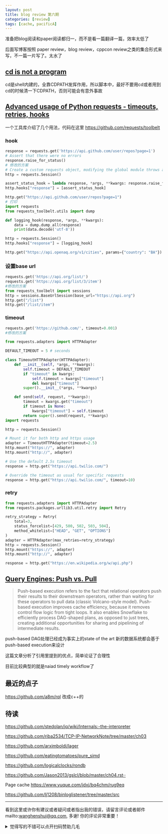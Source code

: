 ```yaml
---
layout: post
title: blog review 第六期
categories: [review]
tags: [cache, pacificA]
---
```


准备把blog阅读和paper阅读都归一，而不是看一篇翻译一篇，效率太低了

后面写博客按照 paper review，blog review，cppcon review之类的集合形式来写，不一篇一片写了。太水了



<!-- more -->

## [cd is not a program](https://seb.jambor.dev/posts/cd-is-not-a-program/)

cd是shell内建的，全靠CDPATH发挥作用，所以脚本中，最好不要用cd或者用到cd的时候清一下CDPATH，否则可能会有意外事故



## [Advanced usage of Python requests - timeouts, retries, hooks](https://hodovi.ch/blog/advanced-usage-python-requests-timeouts-retries-hooks/)

一个工具库介绍了几个用法，代码在这里 https://github.com/requests/toolbelt

### hook

```python
response = requests.get('https://api.github.com/user/repos?page=1')
# Assert that there were no errors
response.raise_for_status()
# 修改的方案
# Create a custom requests object, modifying the global module throws an error
http = requests.Session()

assert_status_hook = lambda response, *args, **kwargs: response.raise_for_status()
http.hooks["response"] = [assert_status_hook]

http.get("https://api.github.com/user/repos?page=1")
# 打印
import requests
from requests_toolbelt.utils import dump

def logging_hook(response, *args, **kwargs):
    data = dump.dump_all(response)
    print(data.decode('utf-8'))

http = requests.Session()
http.hooks["response"] = [logging_hook]

http.get("https://api.openaq.org/v1/cities", params={"country": "BA"})
```

### 设置base url

```python
requests.get('https://api.org/list/')
requests.get('https://api.org/list/3/item')
#修改的方案
from requests_toolbelt import sessions
http = sessions.BaseUrlSession(base_url="https://api.org")
http.get("/list")
http.get("/list/item")
```

### timeout

```python
requests.get('https://github.com/', timeout=0.001)
#修改的方案

from requests.adapters import HTTPAdapter

DEFAULT_TIMEOUT = 5 # seconds

class TimeoutHTTPAdapter(HTTPAdapter):
    def __init__(self, *args, **kwargs):
        self.timeout = DEFAULT_TIMEOUT
        if "timeout" in kwargs:
            self.timeout = kwargs["timeout"]
            del kwargs["timeout"]
        super().__init__(*args, **kwargs)

    def send(self, request, **kwargs):
        timeout = kwargs.get("timeout")
        if timeout is None:
            kwargs["timeout"] = self.timeout
        return super().send(request, **kwargs)
import requests

http = requests.Session()

# Mount it for both http and https usage
adapter = TimeoutHTTPAdapter(timeout=2.5)
http.mount("https://", adapter)
http.mount("http://", adapter)

# Use the default 2.5s timeout
response = http.get("https://api.twilio.com/")

# Override the timeout as usual for specific requests
response = http.get("https://api.twilio.com/", timeout=10)
```

### retry

```python
from requests.adapters import HTTPAdapter
from requests.packages.urllib3.util.retry import Retry

retry_strategy = Retry(
    total=3,
    status_forcelist=[429, 500, 502, 503, 504],
    method_whitelist=["HEAD", "GET", "OPTIONS"]
)
adapter = HTTPAdapter(max_retries=retry_strategy)
http = requests.Session()
http.mount("https://", adapter)
http.mount("http://", adapter)

response = http.get("https://en.wikipedia.org/w/api.php")
```





## [Query Engines: Push vs. Pull](http://justinjaffray.com/query-engines-push-vs.-pull/)

> Push-based execution refers to the fact that relational operators push their results to their downstream operators, rather than waiting for these operators to pull data (classic Volcano-style model). Push-based execution improves cache efficiency, because it removes control flow logic from tight loops. It also enables Snowflake to efficiently process DAG-shaped plans, as opposed to just trees, creating additional opportunities for sharing and pipelining of intermediate results.

push-based DAG处理已经成为事实上的state of the art 新的数据系统都会基于push-based execution来设计

这篇文章分析了引用里提到的优点，简单论证了合理性

目前比较典型的就是naiad timely workflow了

## 最近的点子

https://github.com/a8m/rql 改成c++的

## 待读

https://github.com/stedolan/jq/wiki/Internals:-the-interpreter

https://github.com/riba2534/TCP-IP-NetworkNote/tree/master/ch03

https://github.com/arximboldi/lager

https://github.com/eatingtomatoes/pure_simd

https://github.com/logicalclocks/rondb

https://github.com/Jason2013/gslcl/blob/master/ch04.rst··

Page cache https://www.yuque.com/jdxj/bq4chm/rug9eq

https://github.com/lj1208/binloglistener/tree/master/src


---

看到这里或许你有建议或者疑问或者指出我的错误，请留言评论或者邮件mailto:wanghenshui@qq.com, 多谢!  你的评论非常重要！

<details>
<summary>觉得写的不错可以点开扫码赞助几毛</summary>
<img src="https://wanghenshui.github.io/assets/wepay.png" alt="微信转账">
</details>
